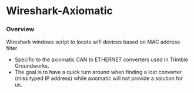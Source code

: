 # Wireshark-Axiomatic
### Overview
Wireshark windows script to locate wifi devices based on MAC address filter
- Specific to the axiomatic CAN to ETHERNET converters used in Trimble Groundworks.
- The goal is to have a quick turn around when finding a lost converter (miss typed IP address) while axiomatic will not provide a solution for us.

